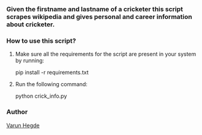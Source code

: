 
### Given the firstname and lastname of a cricketer this script scrapes wikipedia and gives personal and career information about cricketer.

### How to use this script?

1. Make sure all the requirements for the script are present in your system by running:

    pip install -r requirements.txt

2. Run the following command:

    python crick_info.py

### Author

[Varun Hegde](https://github.com/varuntumbe)